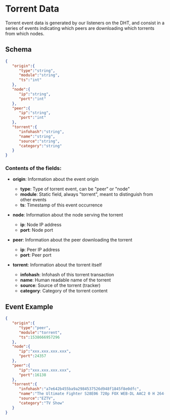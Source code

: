 # Torrent Data

Torrent event data is generated by our listeners on the DHT, and consist in a series of events indicating which peers are downloading which torrents from which nodes.

## Schema

```json
{
   "origin":{
      "type":"string",
      "module":"string",
      "ts":"int"
   },
   "node":{
      "ip":"string",
      "port":"int"
   },
   "peer":{
      "ip":"string",
      "port":"int"
   },
   "torrent":{
      "infohash":"string",
      "name":"string",
      "source":"string",
      "category":"string"
   }
}
```

### Contents of the fields:

* **origin**: Information about the event origin
  * **type**: Type of torrent event, can be "peer" or "node"
  * **module**: Static field, always "torrent", meant to distinguish from other events
  * **ts**: Timestamp of this event occurrence

* **node**: Information about the node serving the torrent
  * **ip**: Node IP address
  * **port**: Node port

* **peer**: Information about the peer downloading the torrent
  * **ip**: Peer IP address
  * **port**: Peer port

* **torrent**: Information about the torrent itself
  * **infohash**: Infohash of this torrent transaction
  * **name**: Human readable name of the torrent
  * **source**: Source of the torrent (tracker)
  * **category**: Category of the torrent content

## Event Example

```json
{
   "origin":{
      "type":"peer",
      "module":"torrent",
      "ts":1538666957296
   },
   "node":{
      "ip":"xxx.xxx.xxx.xxx",
      "port":24357
   },
   "peer":{
      "ip":"xxx.xxx.xxx.xxx",
      "port":16138
   },
   "torrent":{
      "infohash":"a7e642b455ba9a2984537526d948f1845f8e0dfc",
      "name":"The Ultimate Fighter S28E06 720p FOX WEB-DL AAC2 0 H 264-BOOP EZTV",
      "source":"EZTV",
      "category":"TV Show"
   }
}
```
